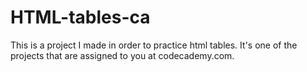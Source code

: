 # HTML-tables-ca
This is a project I made in order to practice html tables. It's one of the projects that are assigned to you at codecademy.com.
